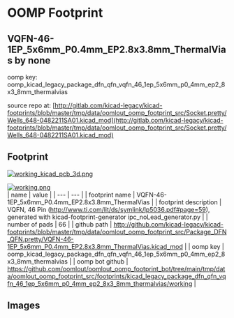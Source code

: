 # OOMP Footprint  
## VQFN-46-1EP_5x6mm_P0.4mm_EP2.8x3.8mm_ThermalVias  by none  
  
oomp key: oomp_kicad_legacy_package_dfn_qfn_vqfn_46_1ep_5x6mm_p0_4mm_ep2_8x3_8mm_thermalvias  
  
source repo at: [http://gitlab.com/kicad-legacy/kicad-footprints/blob/master/tmp/data/oomlout_oomp_footprint_src/Socket.pretty/Wells_648-0482211SA01.kicad_mod](http://gitlab.com/kicad-legacy/kicad-footprints/blob/master/tmp/data/oomlout_oomp_footprint_src/Socket.pretty/Wells_648-0482211SA01.kicad_mod)  
## Footprint  
  
[![working_kicad_pcb_3d.png](working_kicad_pcb_3d_600.png)](working_kicad_pcb_3d.png)  
  
[![working.png](working_600.png)](working.png)  
| name | value | 
| --- | --- | 
| footprint name | VQFN-46-1EP_5x6mm_P0.4mm_EP2.8x3.8mm_ThermalVias | 
| footprint description | VQFN, 46 Pin (http://www.ti.com/lit/ds/symlink/lp5036.pdf#page=59), generated with kicad-footprint-generator ipc_noLead_generator.py | 
| number of pads | 66 | 
| github path | http://github.com/kicad-legacy/kicad-footprints/blob/master/tmp/data/oomlout_oomp_footprint_src/Package_DFN_QFN.pretty/VQFN-46-1EP_5x6mm_P0.4mm_EP2.8x3.8mm_ThermalVias.kicad_mod | 
| oomp key | oomp_kicad_legacy_package_dfn_qfn_vqfn_46_1ep_5x6mm_p0_4mm_ep2_8x3_8mm_thermalvias | 
| oomp bot github | https://github.com/oomlout/oomlout_oomp_footprint_bot/tree/main/tmp/data/oomlout_oomp_footprint_src/footprints/kicad_legacy_package_dfn_qfn_vqfn_46_1ep_5x6mm_p0_4mm_ep2_8x3_8mm_thermalvias/working | 
## Images  
